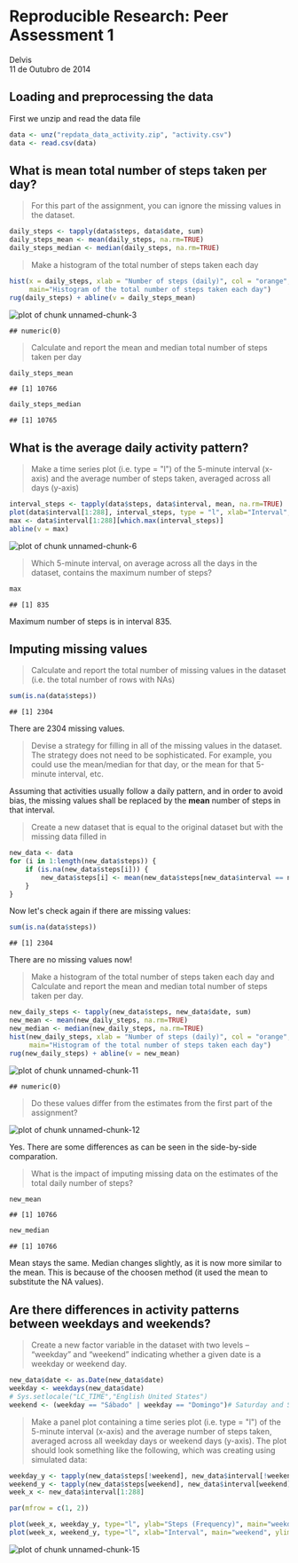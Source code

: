 # Reproducible Research: Peer Assessment 1
Delvis  
11 de Outubro de 2014  

## Loading and preprocessing the data
First we unzip and read the data file


```r
data <- unz("repdata_data_activity.zip", "activity.csv")
data <- read.csv(data)
```

## What is mean total number of steps taken per day?

> For this part of the assignment, you can ignore the missing values in the dataset.


```r
daily_steps <- tapply(data$steps, data$date, sum)
daily_steps_mean <- mean(daily_steps, na.rm=TRUE)
daily_steps_median <- median(daily_steps, na.rm=TRUE)
```

> Make a histogram of the total number of steps taken each day


```r
hist(x = daily_steps, xlab = "Number of steps (daily)", col = "orange",
     main="Histogram of the total number of steps taken each day")
rug(daily_steps) + abline(v = daily_steps_mean)
```

![plot of chunk unnamed-chunk-3](./PA1_template_files/figure-html/unnamed-chunk-3.png) 

```
## numeric(0)
```

> Calculate and report the mean and median total number of steps taken per day


```r
daily_steps_mean
```

```
## [1] 10766
```


```r
daily_steps_median
```

```
## [1] 10765
```

## What is the average daily activity pattern?

> Make a time series plot (i.e. type = "l") of the 5-minute interval (x-axis) and the average number of steps taken, averaged across all days (y-axis)


```r
interval_steps <- tapply(data$steps, data$interval, mean, na.rm=TRUE)
plot(data$interval[1:288], interval_steps, type = "l", xlab="Interval", ylab="Mean number of steps", col = "orange")
max <- data$interval[1:288][which.max(interval_steps)]
abline(v = max)
```

![plot of chunk unnamed-chunk-6](./PA1_template_files/figure-html/unnamed-chunk-6.png) 

> Which 5-minute interval, on average across all the days in the dataset, contains the maximum number of steps?


```r
max
```

```
## [1] 835
```
Maximum number of steps is in interval 835.


## Imputing missing values

> Calculate and report the total number of missing values in the dataset (i.e. the total number of rows with NAs)


```r
sum(is.na(data$steps))
```

```
## [1] 2304
```
There are 2304 missing values.

> Devise a strategy for filling in all of the missing values in the dataset. The strategy does not need to be sophisticated. For example, you could use the mean/median for that day, or the mean for that 5-minute interval, etc.

Assuming that activities usually follow a daily pattern, and in order to avoid bias, the missing values shall be replaced by the **mean** number of steps in that interval.

> Create a new dataset that is equal to the original dataset but with the missing data filled in


```r
new_data <- data
for (i in 1:length(new_data$steps)) {
    if (is.na(new_data$steps[i])) {
        new_data$steps[i] <- mean(new_data$steps[new_data$interval == new_data$interval[i]], na.rm=TRUE)
    }
}
```

Now let's check again if there are missing values:

```r
sum(is.na(data$steps))
```

```
## [1] 2304
```

There are no missing values now!

> Make a histogram of the total number of steps taken each day and Calculate and report the mean and median total number of steps taken per day.


```r
new_daily_steps <- tapply(new_data$steps, new_data$date, sum)
new_mean <- mean(new_daily_steps, na.rm=TRUE)
new_median <- median(new_daily_steps, na.rm=TRUE)
hist(new_daily_steps, xlab = "Number of steps (daily)", col = "orange",
     main="Histogram of the total number of steps taken each day")
rug(new_daily_steps) + abline(v = new_mean)
```

![plot of chunk unnamed-chunk-11](./PA1_template_files/figure-html/unnamed-chunk-11.png) 

```
## numeric(0)
```

> Do these values differ from the estimates from the first part of the assignment? 

![plot of chunk unnamed-chunk-12](./PA1_template_files/figure-html/unnamed-chunk-12.png) 

Yes. There are some differences as can be seen in the side-by-side comparation.

> What is the impact of imputing missing data on the estimates of the total daily number of steps?


```r
new_mean
```

```
## [1] 10766
```

```r
new_median
```

```
## [1] 10766
```

Mean stays the same. Median changes slightly, as it is now more similar to the mean. This is because of the choosen method (it used the mean to substitute the NA values).

## Are there differences in activity patterns between weekdays and weekends?

> Create a new factor variable in the dataset with two levels – “weekday” and “weekend” indicating whether a given date is a weekday or weekend day.


```r
new_data$date <- as.Date(new_data$date)
weekday <- weekdays(new_data$date)
# Sys.setlocale("LC_TIME","English United States")
weekend <- (weekday == "Sábado" | weekday == "Domingo")# Saturday and Sunday, in an ENGLISH system
```

> Make a panel plot containing a time series plot (i.e. type = "l") of the 5-minute interval (x-axis) and the average number of steps taken, averaged across all weekday days or weekend days (y-axis). The plot should look something like the following, which was creating using simulated data:


```r
weekday_y <- tapply(new_data$steps[!weekend], new_data$interval[!weekend], mean)
weekend_y <- tapply(new_data$steps[weekend], new_data$interval[weekend], mean)
week_x <- new_data$interval[1:288]

par(mfrow = c(1, 2))

plot(week_x, weekday_y, type="l", ylab="Steps (Frequency)", main="weekday", ylim = c(0, 250))
plot(week_x, weekend_y, type="l", xlab="Interval", main="weekend", ylim = c(0, 250))
```

![plot of chunk unnamed-chunk-15](./PA1_template_files/figure-html/unnamed-chunk-15.png) 
